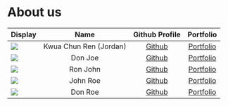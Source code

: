 # About us

Display |          Name          |             Github Profile              | Portfolio 
--------|:----------------------:|:---------------------------------------:|:---------:
![](https://via.placeholder.com/100.png?text=Photo) | Kwua Chun Ren (Jordan) | [Github](https://github.com/JordanKwua) | [Portfolio](docs/team/johndoe.md)
![](https://via.placeholder.com/100.png?text=Photo) |        Don Joe         |      [Github](https://github.com/)      | [Portfolio](docs/team/johndoe.md)
![](https://via.placeholder.com/100.png?text=Photo) |        Ron John        |      [Github](https://github.com/)      | [Portfolio](docs/team/johndoe.md)
![](https://via.placeholder.com/100.png?text=Photo) |        John Roe        |      [Github](https://github.com/)      | [Portfolio](docs/team/johndoe.md)
![](https://via.placeholder.com/100.png?text=Photo) |        Don Roe         |      [Github](https://github.com/)      | [Portfolio](docs/team/johndoe.md)
